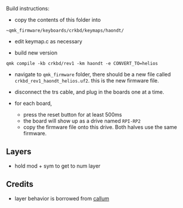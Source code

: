Build instructions:

- copy the contents of this folder into 

```
~qmk_firmware/keyboards/crkbd/keymaps/haondt/
```

- edit keymap.c as necessary

- build new version

```shell
qmk compile -kb crkbd/rev1 -km haondt -e CONVERT_TO=helios
```

- navigate to `qmk_firmware` folder, there should be a new file called `crkbd_rev1_haondt_helios.uf2`. this is the new firmware file.

- disconnect the trs cable, and plug in the boards one at a time.
- for each board,
  - press the reset button for at least 500ms
  - the board will show up as a drive named `RPI-RP2`
  - copy the firmware file onto this drive. Both halves use the same firmware.


## Layers

- hold mod + sym to get to num layer

## Credits

- layer behavior is borrowed from [callum](https://github.com/callum-oakley/qmk_firmware/tree/master/users/callum)
